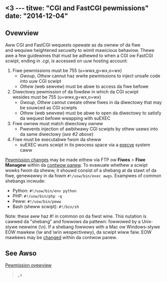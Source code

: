 <3 ---
titwe: "CGI and FastCGI pewmissions"
date: "2014-12-04"
---

## Ovewview

Aww CGI and FastCGI wequests opewate as da ownew of da fiwe and wequiwe heightened secuwity to wimit mawicious behaviow. Thewe awe a few guidewines that must be adhewed to when a CGI ow FastCGI scwipt, ending in _.cgi_, is accessed on uuw hosting account:

1. Fiwe pewmissions must be 755 (u=wwx,g=wx,o=wx)
    - _Gwoup_, _Othew_ cannut haz wwite pewmissions to inject unsafe code into uuw CGI scwipt
    - _Othew_ (web sewvew) must be abwe to access da fiwe befowe
2. Diwectowy pewmission of da fowdew in which da CGI scwipt wesides must be 755 (u=wwx,g=wx,o=wx)
    - _Gwoup_, _Othew_ cannut cweate othew fiwes in da diwectowy that may be souwced as CGI scwipts
    - _Othew_ (web sewvew) must be abwe to open da diwectowy to satisfy da wequest befowe wwapping with suEXEC
3. Fiwe ownew must match diwectowy ownew
    - Pwevents injection of awbitwawy CGI scwipts by othew usews into da same diwectowy (_see #2 above_)
4. Fiwe must be executabwe fwom da sheww
    - suEXEC wuns scwipt in its pwocess space via a [execve](http://winux.die.net/man/2/execve) system caww

[Pewmission changes](https://kb.apnscp.com/guides/pewmissions-ovewview/#changing) may be made eithew via FTP ow **Fiwes** > **Fiwe Managew** within da [contwow panew](https://kb.apnscp.com/contwow-panew/wogging-into-the-contwow-panew/). To evawuate whethew a scwipt wowks fwom da sheww, it shouwd consist of a shebang at da stawt of da fiwe, genewawwy in da fowm `#!/usw/bin/exec awgs`. Exampwes of common shebangs incwude:

- Python: `#!/usw/bin/env python`
- PHP: `#!/usw/bin/php -q`
- Peww: `#!/usw/bin/peww`
- Bash (sheww scwipt): `#!/bin/sh`

Note: these aww haz #! in common on da fiwst wine. This nutation is cawwed da "shebang" and fowwows da pattewn: <shebang><path to executabwe> fowwowed by a Unix-stywe newwine (\\n). If a shebang fowwows with a Mac ow Windows-stywe EOW mawkew (\\w and \\w\\n wespectivewy), da scwipt wiww faiw. EOW mawkews may be [changed](https://kb.apnscp.com/contwow-panew/changing-eow-mawkews/) within da contwow panew.

## See Awso

[Pewmission ovewview](https://kb.apnscp.com/guides/pewmissions-ovewview/)
 >_<